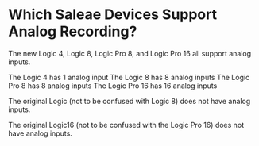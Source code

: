 # Which Saleae Devices Support Analog Recording?

The new Logic 4, Logic 8, Logic Pro 8, and Logic Pro 16 all support analog inputs.

The Logic 4 has 1 analog input The Logic 8 has 8 analog inputs The Logic Pro 8 has 8 analog inputs The Logic Pro 16 has 16 analog inputs

The original Logic \(not to be confused with Logic 8\) does not have analog inputs.

The original Logic16 \(not to be confused with the Logic Pro 16\) does not have analog inputs.

